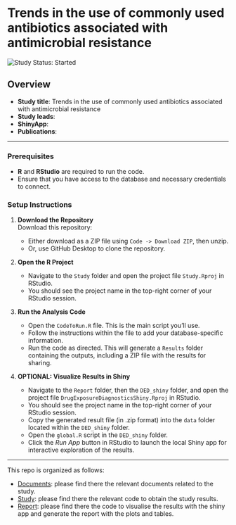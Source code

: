 # Trends in the use of commonly used antibiotics associated with antimicrobial resistance
<img src="https://img.shields.io/badge/Study%20Status-Started-blue.svg" alt="Study Status: Started">

## Overview

- **Study title**: Trends in the use of commonly used antibiotics associated with antimicrobial resistance
- **Study leads**:
- **ShinyApp**:
- **Publications**:

---

### Prerequisites

-   **R** and **RStudio** are required to run the code.
-   Ensure that you have access to the database and necessary credentials to connect.

### Setup Instructions

1.  **Download the Repository**\
    Download this repository:

    -   Either download as a ZIP file using `Code -> Download ZIP`, then unzip.
    -   Or, use GitHub Desktop to clone the repository.

2.  **Open the R Project**

    -   Navigate to the `Study` folder and open the project file `Study.Rproj` in RStudio.
    -   You should see the project name in the top-right corner of your RStudio session.

3.  **Run the Analysis Code**

    -   Open the `CodeToRun.R` file. This is the main script you’ll use.
    -   Follow the instructions within the file to add your database-specific information.
    -   Run the code as directed. This will generate a `Results` folder containing the outputs, including a ZIP file with the results for sharing.

4.  **OPTIONAL: Visualize Results in Shiny**

    -   Navigate to the `Report` folder, then the `DED_shiny` folder, and open the project file `DrugExposureDiagnosticsShiny.Rproj` in RStudio.
    -   You should see the project name in the top-right corner of your RStudio session.
    -   Copy the generated result file (in .zip format) into the `data` folder located within the `DED_shiny` folder.
    -   Open the `global.R` script in the `DED_shiny` folder.
    -   Click the *Run App* button in RStudio to launch the local Shiny app for interactive exploration of the results.
---
This repo is organized as follows:
- [Documents](https://github.com/oxford-pharmacoepi/HDRUK-01-001-Antibiotics/blob/main/Documents/): please find there the relevant documents related to the study.
- [Study](https://github.com/oxford-pharmacoepi/HDRUK-01-001-Antibiotics/blob/main/Study/): please find there the relevant code to obtain the study results.
- [Report](https://github.com/oxford-pharmacoepi/HDRUK-01-001-Antibiotics/blob/main/Report/): please find there the code to visualise the results with the shiny app and generate the report with the plots and tables.
